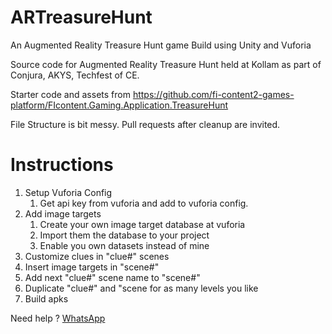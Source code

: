 # ARTreasureHunt
An Augmented Reality Treasure Hunt game Build using Unity and Vuforia

Source code for Augmented Reality Treasure Hunt held at Kollam as part of Conjura, AKYS, Techfest of CE.

Starter code and assets from https://github.com/fi-content2-games-platform/FIcontent.Gaming.Application.TreasureHunt

File Structure is bit messy. Pull requests after cleanup are invited.

# Instructions 

1. Setup Vuforia Config
    1. Get api key from vuforia and add to vuforia config.
1. Add image targets
    1. Create your own image target database at vuforia
    1. Import them the database to your project
    1. Enable you own datasets instead of mine
1. Customize clues in "clue#" scenes
1. Insert image targets in "scene#"
1. Add next "clue#" scene name to "scene#"
1. Duplicate "clue#" and "scene for as many levels you like 
1. Build apks

Need help ? [WhatsApp](https://api.whatsapp.com/send?phone=919496863169&text=hi)
